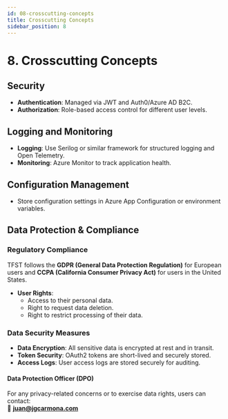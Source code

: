 ```yaml
---
id: 08-crosscutting-concepts
title: Crosscutting Concepts
sidebar_position: 8
---
```


# 8. Crosscutting Concepts

## Security
- **Authentication**: Managed via JWT and Auth0/Azure AD B2C.
- **Authorization**: Role-based access control for different user levels.

## Logging and Monitoring
- **Logging**: Use Serilog or similar framework for structured logging and Open Telemetry.
- **Monitoring**: Azure Monitor to track application health.

## Configuration Management
- Store configuration settings in Azure App Configuration or environment variables.

## Data Protection & Compliance

### **Regulatory Compliance**
TFST follows the **GDPR (General Data Protection Regulation)** for European users and **CCPA (California Consumer Privacy Act)** for users in the United States.

- **User Rights**:
  - Access to their personal data.
  - Right to request data deletion.
  - Right to restrict processing of their data.

### **Data Security Measures**
- **Data Encryption**: All sensitive data is encrypted at rest and in transit.
- **Token Security**: OAuth2 tokens are short-lived and securely stored.
- **Access Logs**: User access logs are stored securely for auditing.

#### **Data Protection Officer (DPO)**
For any privacy-related concerns or to exercise data rights, users can contact:  
📧 **juan@jgcarmona.com**


